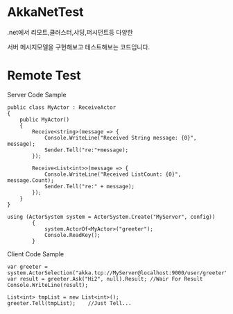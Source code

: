 # AkkaNetTest

.net에서 리모트,클러스터,샤딩,퍼시던트등 다양한 

서버 메시지모델을 구현해보고 테스트해보는 코드입니다.

# Remote Test

Server Code Sample

    public class MyActor : ReceiveActor
    {        
        public MyActor()
        {
            Receive<string>(message => {                
                Console.WriteLine("Received String message: {0}", message);
                Sender.Tell("re:"+message);
            });

            Receive<List<int>>(message => {
                Console.WriteLine("Received ListCount: {0}", message.Count);
                Sender.Tell("re:" + message);
            });
        }
    }
    
    using (ActorSystem system = ActorSystem.Create("MyServer", config))
            {
                system.ActorOf<MyActor>("greeter");
                Console.ReadKey();
            }
            
      
Client Code Sample

    var greeter = system.ActorSelection("akka.tcp://MyServer@localhost:9000/user/greeter");
    var result = greeter.Ask("Hi2", null).Result; //Wair For Result
    Console.WriteLine(result);

    List<int> tmpList = new List<int>();
    greeter.Tell(tmpList);    //Just Tell...
    
 
    
